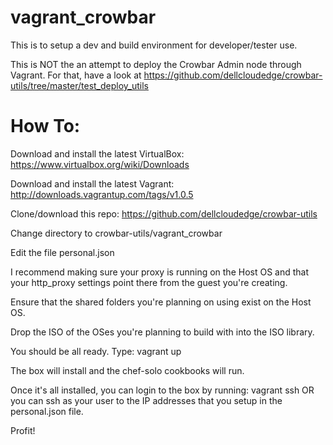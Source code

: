 vagrant_crowbar
===============

This is to setup a dev and build environment for developer/tester use.

This is NOT the an attempt to deploy the Crowbar Admin node through Vagrant.  For that, have a look at https://github.com/dellcloudedge/crowbar-utils/tree/master/test_deploy_utils


How To:
=======

Download and install the latest VirtualBox: https://www.virtualbox.org/wiki/Downloads  

Download and install the latest Vagrant: http://downloads.vagrantup.com/tags/v1.0.5

Clone/download this repo: https://github.com/dellcloudedge/crowbar-utils

Change directory to crowbar-utils/vagrant_crowbar

Edit the file personal.json

I recommend making sure your proxy is running on the Host OS and that your http_proxy settings
  point there from the guest you're creating.

Ensure that the shared folders you're planning on using exist on the Host OS.

Drop the ISO of the OSes you're planning to build with into the ISO library.

You should be all ready.  Type: vagrant up

The box will install and the chef-solo cookbooks will run.

Once it's all installed, you can login to the box by running: vagrant ssh  OR you can ssh as your user to the IP addresses that you setup in the personal.json file.

Profit!
